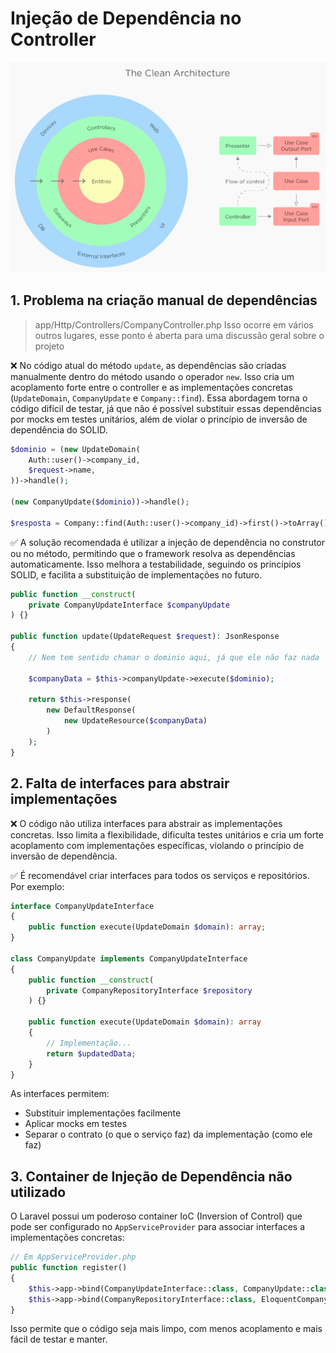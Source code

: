 # Injeção de Dependência no Controller

![alt text](image.png)
## 1. Problema na criação manual de dependências
> app/Http/Controllers/CompanyController.php
> Isso ocorre em vários outros lugares, esse ponto é aberta para uma discussão geral sobre o projeto

❌ No código atual do método `update`, as dependências são criadas manualmente dentro do método usando o operador `new`. Isso cria um acoplamento forte entre o controller e as implementações concretas (`UpdateDomain`, `CompanyUpdate` e `Company::find`). Essa abordagem torna o código difícil de testar, já que não é possível substituir essas dependências por mocks em testes unitários, além de violar o princípio de inversão de dependência do SOLID.

```php
$dominio = (new UpdateDomain(
    Auth::user()->company_id,
    $request->name,
))->handle();

(new CompanyUpdate($dominio))->handle();

$resposta = Company::find(Auth::user()->company_id)->first()->toArray();
```

✅ A solução recomendada é utilizar a injeção de dependência no construtor ou no método, permitindo que o framework resolva as dependências automaticamente. Isso melhora a testabilidade, seguindo os princípios SOLID, e facilita a substituição de implementações no futuro.

```php
public function __construct(
    private CompanyUpdateInterface $companyUpdate
) {}

public function update(UpdateRequest $request): JsonResponse
{
    // Nem tem sentido chamar o dominio aqui, já que ele não faz nada

    $companyData = $this->companyUpdate->execute($dominio);

    return $this->response(
        new DefaultResponse(
            new UpdateResource($companyData)
        )
    );
}
```

## 2. Falta de interfaces para abstrair implementações

❌ O código não utiliza interfaces para abstrair as implementações concretas. Isso limita a flexibilidade, dificulta testes unitários e cria um forte acoplamento com implementações específicas, violando o princípio de inversão de dependência.

✅ É recomendável criar interfaces para todos os serviços e repositórios. Por exemplo:

```php
interface CompanyUpdateInterface
{
    public function execute(UpdateDomain $domain): array;
}

class CompanyUpdate implements CompanyUpdateInterface
{
    public function __construct(
        private CompanyRepositoryInterface $repository
    ) {}

    public function execute(UpdateDomain $domain): array
    {
        // Implementação...
        return $updatedData;
    }
}
```

As interfaces permitem:
- Substituir implementações facilmente
- Aplicar mocks em testes
- Separar o contrato (o que o serviço faz) da implementação (como ele faz)

## 3. Container de Injeção de Dependência não utilizado
O Laravel possui um poderoso container IoC (Inversion of Control) que pode ser configurado no `AppServiceProvider` para associar interfaces a implementações concretas:

```php
// Em AppServiceProvider.php
public function register()
{
    $this->app->bind(CompanyUpdateInterface::class, CompanyUpdate::class);
    $this->app->bind(CompanyRepositoryInterface::class, EloquentCompanyRepository::class);
}
```

Isso permite que o código seja mais limpo, com menos acoplamento e mais fácil de testar e manter.